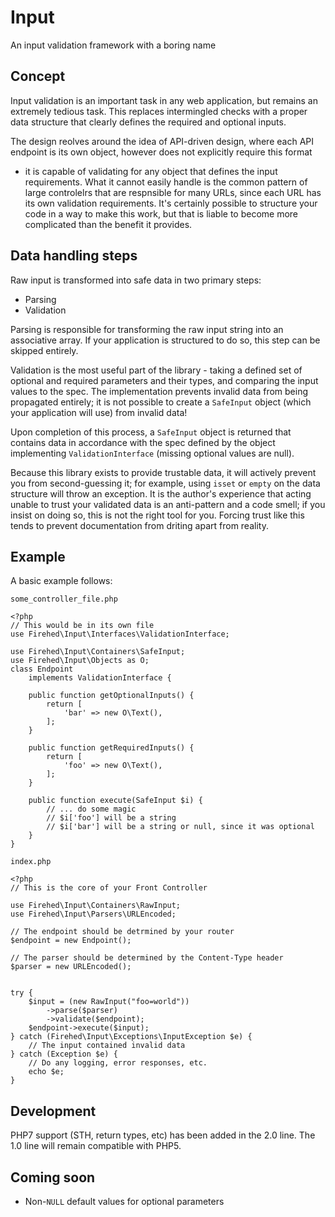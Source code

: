 Input
=====
An input validation framework with a boring name

Concept
-----
Input validation is an important task in any web application, but remains an
extremely tedious task.  This replaces intermingled checks with a proper data
structure that clearly defines the required and optional inputs.

The design reolves around the idea of API-driven design, where each API
endpoint is its own object, however does not explicitly require this format
- it is capable of validating for any object that defines the input
requirements. What it cannot easily handle is the common pattern of large
controlelrs that are respnsible for many URLs, since each URL has its own
validation requirements. It's certainly possible to structure your code in
a way to make this work, but that is liable to become more complicated than the
benefit it provides.


Data handling steps
-----
Raw input is transformed into safe data in two primary steps:

* Parsing
* Validation

Parsing is responsible for transforming the raw input string into an associative
array. If your application is structured to do so, this step can be skipped
entirely.

Validation is the most useful part of the library - taking a defined set of
optional and required parameters and their types, and comparing the input
values to the spec. The implementation prevents invalid data from being
propagated entirely; it is not possible to create a `SafeInput` object (which
your application will use) from invalid data!

Upon completion of this process, a `SafeInput` object is returned that contains
data in accordance with the spec defined by the object implementing
`ValidationInterface` (missing optional values are null).

Because this library exists to provide trustable data, it will actively prevent
you from second-guessing it; for example, using `isset` or `empty` on the data
structure will throw an exception. It is the author's experience that acting
unable to trust your validated data is an anti-pattern and a code smell; if you
insist on doing so, this is not the right tool for you. Forcing trust like this
tends to prevent documentation from driting apart from reality.

Example
-----

A basic example follows:

`some_controller_file.php`

    <?php
    // This would be in its own file
    use Firehed\Input\Interfaces\ValidationInterface;

    use Firehed\Input\Containers\SafeInput;
    use Firehed\Input\Objects as O;
    class Endpoint
        implements ValidationInterface {

        public function getOptionalInputs() {
            return [
                'bar' => new O\Text(),
            ];
        }

        public function getRequiredInputs() {
            return [
                'foo' => new O\Text(),
            ];
        }

        public function execute(SafeInput $i) {
            // ... do some magic
            // $i['foo'] will be a string
            // $i['bar'] will be a string or null, since it was optional
        }
    }

`index.php`

    <?php
    // This is the core of your Front Controller

    use Firehed\Input\Containers\RawInput;
    use Firehed\Input\Parsers\URLEncoded;

    // The endpoint should be detrmined by your router
    $endpoint = new Endpoint();

    // The parser should be determined by the Content-Type header
    $parser = new URLEncoded();


    try {
        $input = (new RawInput("foo=world"))
            ->parse($parser)
            ->validate($endpoint);
        $endpoint->execute($input);
    } catch (Firehed\Input\Exceptions\InputException $e) {
        // The input contained invalid data
    } catch (Exception $e) {
        // Do any logging, error responses, etc.
        echo $e;
    }

Development
-----
PHP7 support (STH, return types, etc) has been added in the 2.0 line. The 1.0 line will remain compatible with PHP5.


Coming soon
-----

* Non-`NULL` default values for optional parameters
